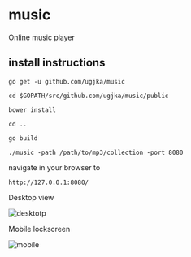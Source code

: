 # music
Online music player

## install instructions

`go get -u github.com/ugjka/music`

`cd $GOPATH/src/github.com/ugjka/music/public`

`bower install`

`cd ..`

`go build`

`./music -path /path/to/mp3/collection -port 8080`

navigate in your browser to

`http://127.0.0.1:8080/`

Desktop view

![desktotp](https://img.ugjka.net/tHMNjt4w.png)

Mobile lockscreen

![mobile](https://img.ugjka.net/WAeNnJ3q.png)
